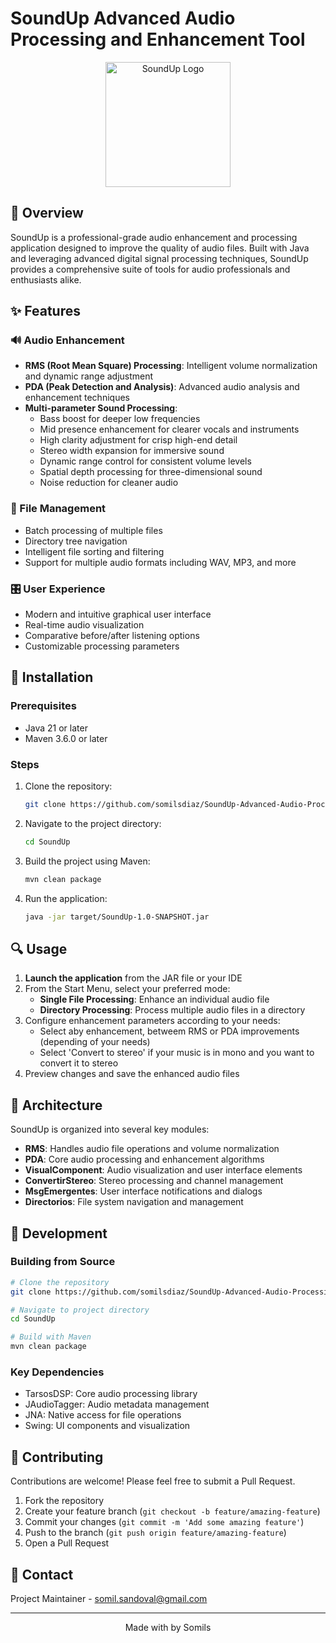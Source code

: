 # SoundUp Advanced Audio Processing and Enhancement Tool


<p align="center">
  <img src="https://github.com/user/SoundUp/raw/main/src/main/java/resources/logo.png" alt="SoundUp Logo" width="200"/>
</p>

## 🎵 Overview

SoundUp is a professional-grade audio enhancement and processing application designed to improve the quality of audio files. Built with Java and leveraging advanced digital signal processing techniques, SoundUp provides a comprehensive suite of tools for audio professionals and enthusiasts alike.

## ✨ Features

### 🔊 Audio Enhancement
- **RMS (Root Mean Square) Processing**: Intelligent volume normalization and dynamic range adjustment
- **PDA (Peak Detection and Analysis)**: Advanced audio analysis and enhancement techniques
- **Multi-parameter Sound Processing**:
  - Bass boost for deeper low frequencies
  - Mid presence enhancement for clearer vocals and instruments
  - High clarity adjustment for crisp high-end detail
  - Stereo width expansion for immersive sound
  - Dynamic range control for consistent volume levels
  - Spatial depth processing for three-dimensional sound
  - Noise reduction for cleaner audio

### 📂 File Management
- Batch processing of multiple files
- Directory tree navigation
- Intelligent file sorting and filtering
- Support for multiple audio formats including WAV, MP3, and more

### 🎛️ User Experience
- Modern and intuitive graphical user interface
- Real-time audio visualization
- Comparative before/after listening options
- Customizable processing parameters

## 🚀 Installation

### Prerequisites
- Java 21 or later
- Maven 3.6.0 or later

### Steps
1. Clone the repository:
   ```bash
   git clone https://github.com/somilsdiaz/SoundUp-Advanced-Audio-Processing-and-Enhancement-Tool
   ```

2. Navigate to the project directory:
   ```bash
   cd SoundUp
   ```

3. Build the project using Maven:
   ```bash
   mvn clean package
   ```

4. Run the application:
   ```bash
   java -jar target/SoundUp-1.0-SNAPSHOT.jar
   ```

## 🔍 Usage

1. **Launch the application** from the JAR file or your IDE
2. From the Start Menu, select your preferred mode:
   - **Single File Processing**: Enhance an individual audio file
   - **Directory Processing**: Process multiple audio files in a directory
3. Configure enhancement parameters according to your needs:
   - Select aby enhancement, betweem RMS or PDA improvements (depending of your needs) 
   - Select 'Convert to stereo' if your music is in mono and you want to convert it to stereo
4. Preview changes and save the enhanced audio files

## 🧩 Architecture

SoundUp is organized into several key modules:

- **RMS**: Handles audio file operations and volume normalization
- **PDA**: Core audio processing and enhancement algorithms
- **VisualComponent**: Audio visualization and user interface elements
- **ConvertirStereo**: Stereo processing and channel management
- **MsgEmergentes**: User interface notifications and dialogs
- **Directorios**: File system navigation and management

## 🔧 Development

### Building from Source
```bash
# Clone the repository
git clone https://github.com/somilsdiaz/SoundUp-Advanced-Audio-Processing-and-Enhancement-Tool

# Navigate to project directory
cd SoundUp

# Build with Maven
mvn clean package
```

### Key Dependencies
- TarsosDSP: Core audio processing library
- JAudioTagger: Audio metadata management
- JNA: Native access for file operations
- Swing: UI components and visualization

## 👥 Contributing

Contributions are welcome! Please feel free to submit a Pull Request.

1. Fork the repository
2. Create your feature branch (`git checkout -b feature/amazing-feature`)
3. Commit your changes (`git commit -m 'Add some amazing feature'`)
4. Push to the branch (`git push origin feature/amazing-feature`)
5. Open a Pull Request

## 📧 Contact

Project Maintainer - [somil.sandoval@gmail.com](mailto:somil.sandoval@gmail.com)

---

<p align="center">
  Made with by Somils
</p> 